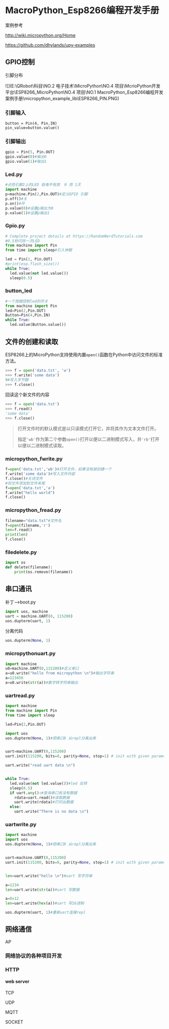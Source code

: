 # MacroPython_Esp8266编程开发手册

案例参考

<http://wiki.micropython.org/Home>

<https://github.com/dhylands/upy-examples>

## GPIO控制

引脚分布

![](E:\QRobot\科目\NO.2 电子技术\MicroPython\NO.4 项目\McrioPython开发平台\ESP8266_MicroPython\NO.4 项目\NO.1 MacroPython_Esp8266编程开发案例手册\micropython_example_lib\ESP8266_PIN.PNG)

### 引脚输入

```shell
button = Pin(4, Pin.IN)
pin_value=button.value()
```

### 引脚输出

```python
gpio = Pin(5, Pin.OUT)
gpio.value(0)#输出0
gpio.value(1)#输出1
```

### Led.py

```python
#点亮引脚2上的LED 低电平有效  0 亮 1灭
import machine
p=machine.Pin(2,Pin.OUT)#定义GPIO 引脚
p.off()#关
p.on()#开
p.value(0)#设置p输出为0
p.value(1)#设置p输出1
```

### Gpio.py

```python
# Complete project details at https://RandomNerdTutorials.com
#0.5秒闪烁一次LED
from machine import Pin
from time import sleep#引入休眠

led = Pin(2, Pin.OUT)
#print(esp.flash_size())
while True:
  led.value(not led.value())
  sleep(0.5)
```

### button_led

```python
#一个按键控制led的开关
from machine import Pin
led=Pin(2,Pin.OUT)
Button=Pin(4,Pin.IN)
while True:
  led.value(Button.value())
```

## 文件的创建和读取

ESP8266上的MicroPython支持使用内置`open()`函数在Python中访问文件的标准方法。

```python
>>> f = open('data.txt', 'w')
>>> f.write('some data')
9#写入字节数
>>> f.close()
```

回读这个新文件的内容

```python
>>> f = open('data.txt')
>>> f.read()
'some data'
>>> f.close()
```

> 打开文件时的默认模式是以只读模式打开它，并将其作为文本文件打开。
>
> 指定`'wb'`作为第二个参数`open()`打开以便以二进制模式写入，并`'rb'`打开以便以二进制模式读取。

### micropython_fwrite.py

```python
f=open('data.txt','wb')#打开文件，如果没有就创建一个
f.write('some data')#写入文件内容
f.close()#关闭文件
#将文件添加到文件末尾
f=open('data.txt','a')
f.write("hello world")
f.close()
```

### micropython_fread.py

```python
filename="data.txt"#文件名
f=open(filename,'r')
len=f.read()
print(len)
f.close()
```

### filedelete.py

```python
import os
def delete(filename):
    print(os.remove(filename))
```

## 串口通讯

补丁-->boot.py

```python
import uos, machine
uart = machine.UART(0, 115200)
uos.dupterm(uart, 1)
```

分离代码

```python
uos.dupterm(None, 1)
```

### micropythonuart.py

```python
import machine
u0=machine.UART(0,115200)#定义串口
a=u0.write("hello from micropython \n")#输出字符串
a=123456
a=u0.write(str(a))#数字转字符串输出
```

### uartread.py

```python
import machine
from machine import Pin
from time import sleep

led=Pin(2,Pin.OUT)

import uos
uos.dupterm(None, 1)#把串口0 从repl分离出来


uart=machine.UART(0,115200)
uart.init(115200, bits=8, parity=None, stop=1) # init with given parameters

uart.write("read uart data \n")


while True:
  led.value(not led.value())#led 反转
  sleep(0.5)
  if uart.any():#查询串口有没有数据
    rdata=uart.read()#读取数据
    uart.write(rdata)#打印出数据
  else:
    uart.write("There is no data \n")
```

### uartwrite.py

```python
import machine
import uos
uos.dupterm(None, 1)#把串口0 从repl分离出来


uart=machine.UART(0,115200)
uart.init(115200, bits=8, parity=None, stop=1) # init with given parameters


len=uart.write("hello \n")#uart 写字符串

a=1234
len=uart.write(str(a))#uart 写数据

a=0x12
len=uart.write(hex(a))#uart 写16进制

uos.dupterm(uart, 1)#重新uart连接repl

```

## 网络通信

AP





### 网络协议的各种项目开发

### HTTP 

#### web server



TCP

UDP 

MQTT

SOCKET

